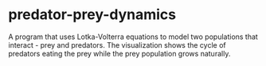 # predator-prey-dynamics
A program that uses Lotka-Volterra equations to model two populations that interact - prey and predators. The visualization shows the cycle of predators eating the prey while the prey population grows naturally. 
